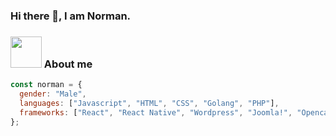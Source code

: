 ### Hi there 👋, I am Norman.

### <img src="https://media.giphy.com/media/LmNwrBhejkK9EFP504/giphy.gif" width="50" /> About me

```javascript
const norman = {
  gender: "Male",
  languages: ["Javascript", "HTML", "CSS", "Golang", "PHP"],
  frameworks: ["React", "React Native", "Wordpress", "Joomla!", "Opencart"],
};
```

<!--
**normangoh/normangoh** is a ✨ _special_ ✨ repository because its `README.md` (this file) appears on your GitHub profile.

Here are some ideas to get you started:

- 🔭 I’m currently working on ...
- 🌱 I’m currently learning ...
- 👯 I’m looking to collaborate on ...
- 🤔 I’m looking for help with ...
- 💬 Ask me about ...
- 📫 How to reach me: ...
- 😄 Pronouns: ...
- ⚡ Fun fact: ...
-->
